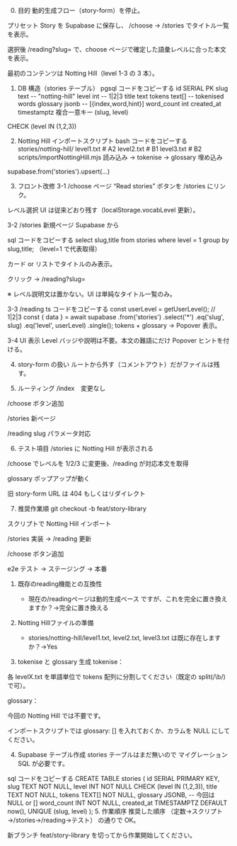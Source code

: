 0. 目的
動的生成フロー（story-form）を停止。

プリセット Story を Supabase に保存し、
/choose → /stories でタイトル一覧を表示。

選択後 /reading?slug=<slug> で、choose ページで確定した語彙レベルに合った本文を表示。

最初のコンテンツは Notting Hill（level 1-3 の 3 本）。

1. DB 構造（stories テーブル）
pgsql
コードをコピーする
id            SERIAL  PK
slug          text        -- "notting-hill"
level         int         -- 1|2|3
title         text
tokens        text[]      -- tokenised words
glossary      jsonb       -- [{index,word,hint}]
word_count    int
created_at    timestamptz
複合一意キー (slug, level)

CHECK (level IN (1,2,3))

2. Notting Hill インポートスクリプト
bash
コードをコピーする
stories/notting-hill/
  level1.txt   # A2
  level2.txt   # B1
  level3.txt   # B2
scripts/importNottingHill.mjs
読み込み → tokenise → glossary 埋め込み

supabase.from('stories').upsert(...)

3. フロント改修
3-1 /choose ページ
“Read stories” ボタンを /stories にリンク。

レベル選択 UI は従来どおり残す（localStorage.vocabLevel 更新）。

3-2 /stories 新規ページ
Supabase から

sql
コードをコピーする
select slug,title from stories
where level = 1
group by slug,title;
（level=1 で代表取得）

カード or リストでタイトルのみ表示。

クリック → /reading?slug=<slug>

※ レベル説明文は置かない。UI は単純なタイトル一覧のみ。

3-3 /reading
ts
コードをコピーする
const userLevel = getUserLevel();          // 1|2|3
const { data } = await supabase
  .from('stories')
  .select('*')
  .eq('slug', slug)
  .eq('level', userLevel)
  .single();
tokens + glossary → Popover 表示。

3-4 UI 表示
Level バッジや説明は不要。本文の難語にだけ Popover ヒントを付ける。

4. story-form の扱い
ルートから外す（コメントアウト）だがファイルは残す。

5. ルーティング
/index　変更なし

/choose ボタン追加

/stories 新ページ

/reading slug パラメータ対応

6. テスト項目
 /stories に Notting Hill が表示される

 /choose でレベルを 1/2/3 に変更後、/reading が対応本文を取得

 glossary ポップアップが動く

 旧 story-form URL は 404 もしくはリダイレクト

7. 推奨作業順
git checkout -b feat/story-library

スクリプトで Notting Hill インポート

/stories 実装 → /reading 更新

/choose ボタン追加

e2e テスト → ステージング → 本番


1. 既存のreading機能との互換性
    - 現在の/readingページは動的生成ベース
  ですが、これを完全に置き換えますか？→完全に置き換える

2. Notting Hillファイルの準備
    - stories/notting-hill/level1.txt,
  level2.txt, level3.txt
  は既に存在しますか？→Yes

3. tokenise と glossary 生成
tokenise：

各 levelX.txt を単語単位で tokens 配列に分割してください（既定の split(/\b/) で可）。

glossary：

今回の Notting Hill では不要です。

インポートスクリプトでは glossary: [] を入れておくか、カラムを NULL にしてください。

4. Supabase テーブル作成
stories テーブルはまだ無いので マイグレーション SQL が必要です。

sql
コードをコピーする
CREATE TABLE stories (
  id          SERIAL PRIMARY KEY,
  slug        TEXT NOT NULL,
  level       INT  NOT NULL CHECK (level IN (1,2,3)),
  title       TEXT NOT NULL,
  tokens      TEXT[] NOT NULL,
  glossary    JSONB,            -- 今回は NULL or []
  word_count  INT  NOT NULL,
  created_at  TIMESTAMPTZ DEFAULT now(),
  UNIQUE (slug, level)
);
5. 作業順序
推奨した順序 （定数→スクリプト→/stories→/reading→テスト） の通りで OK。

新ブランチ feat/story-library を切ってから作業開始してください。
